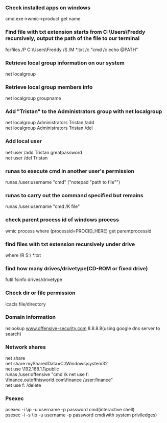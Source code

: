 ### Check installed apps on windows
cmd.exe->wmic->product get name

### Find file with txt extension starts from C:\Users\Freddy recursively, output the path of the file to our terminal
forfiles /P C:\Users\Freddy /S /M *.txt /c "cmd /c echo @PATH"

### Retrieve local group information on our system
net localgroup

### Retrieve local group members info
net localgroup groupname

### Add "Tristan" to the Administrators group with net localgroup
net localgroup Administrators Tristan /add  
net localgroup Administrators Tristan /del

### Add local user
net user /add Tristan greatpassword  
net user /del Tristan

### runas to execute cmd in another user's permission
runas /user:username "cmd" ("notepad "path to file"")

### runas to carry out the command specified but remains
runas /user:username "cmd /K file"

### check parent process id of windows process
wmic process where (processid=PROCID_HERE) get parentprocessid

### find files with txt extension recursively under drive 
where /R S:\ *.txt

### find how many drives/drivetype(CD-ROM or fixed drive) 
futil fsinfo drives/drivetype
 
### Check dir or file permission
icacls file/directory

### Domain information
nslookup www.offensive-security.com 8.8.8.8(using google dns server to search)  

### Network shares
net share  
net share mySharedData=C:\Windows\system32  
net use \\192.168.1.1\public  
runas /user:offensive "cmd /k net use f: \\finance.outofthisworld.com\finance /user:finance"  
net use f: /delete

### Psexec
psexec -i \\ip -u username -p password cmd(interactive shell)  
psexec -i -s \\ip -u username -p password cmd(with system priviledges)  
